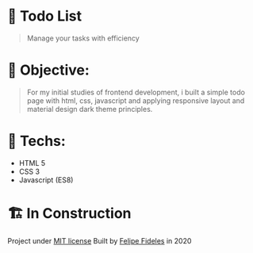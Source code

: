 # 📝 Todo List

> Manage your tasks with efficiency

# 🎯 Objective:

> For my initial studies of frontend development, i built a simple todo page with html, css, javascript and applying responsive layout and material design dark theme principles.

# 🔬 Techs:
 
* HTML 5
* CSS 3
* Javascript (ES8)

# 🏗 In Construction

Project under [MIT license](https://github.com/fbFideles/todo-list/blob/master/LICENSE)
Built by [Felipe Fideles](https://github.com/fbFideles) in 2020
